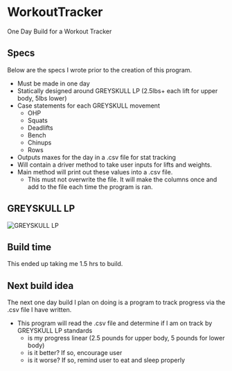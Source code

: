 # WorkoutTracker
 One Day Build for a Workout Tracker

## Specs
Below are the specs I wrote prior to the creation of this program.
- Must be made in one day
- Statically designed around GREYSKULL LP (2.5lbs+ each lift for upper body, 5lbs lower)
- Case statements for each GREYSKULL movement
    - OHP
    - Squats
    - Deadlifts
    - Bench
    - Chinups
    - Rows
- Outputs maxes for the day in a .csv file for stat tracking
- Will contain a driver method to take user inputs for lifts and weights.
- Main method will print out these values into a .csv file.
    - This must not overwrite the file. It will make the columns once and add to the file each time the program is ran.
    
## GREYSKULL LP
![GREYSKULL LP](https://external-preview.redd.it/YownoaZeVT078vy716blyunoE51yJslM2z6oXO5ZiKA.png?auto=webp&s=6ad6210772814c91eb00cf476cb158fc67f2cedf)

## Build time
This ended up taking me 1.5 hrs to build. 

## Next build idea
The next one day build I plan on doing is a program to track progress via the .csv file I have written.
- This program will read the .csv file and determine if I am on track by GREYSKULL LP standards
   - is my progress linear (2.5 pounds for upper body, 5 pounds for lower body)
   - is it better? If so, encourage user
   - is it worse? If so, remind user to eat and sleep properly
